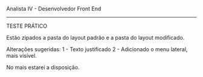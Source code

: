 Analista IV - Desenvolvedor Front End
_______________________________________________________________________________
TESTE PRÁTICO

Estão zipados a pasta do layout padrão e a pasta do layout modificado.

Alterações sugeridas:
  1 - Texto justificado
  2 - Adicionado o menu lateral, mais visível.
  
  No mais estarei a disposição.

